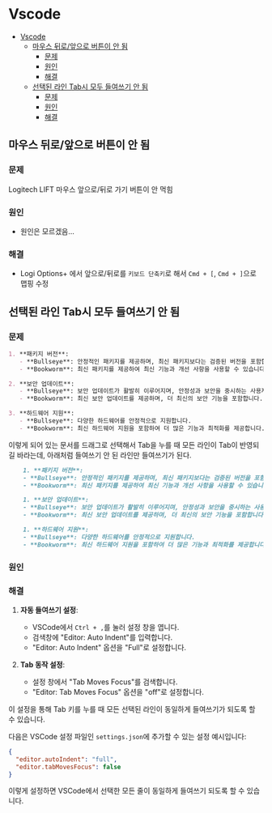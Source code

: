 # Vscode

- [Vscode](#vscode)
    - [마우스 뒤로/앞으로 버튼이 안 됨](#마우스-뒤로앞으로-버튼이-안-됨)
        - [문제](#문제)
        - [원인](#원인)
        - [해결](#해결)
    - [선택된 라인 Tab시 모두 들여쓰기 안 됨](#선택된-라인-tab시-모두-들여쓰기-안-됨)
        - [문제](#문제-1)
        - [원인](#원인-1)
        - [해결](#해결-1)

## 마우스 뒤로/앞으로 버튼이 안 됨

### 문제

Logitech LIFT 마우스 앞으로/뒤로 가기 버튼이 안 먹힘

### 원인

- 원인은 모르겠음...

### 해결

- Logi Options+ 에서 앞으로/뒤로를 `키보드 단축키`로 해서 `Cmd + [`, `Cmd + ]`으로 맵핑 수정

## 선택된 라인 Tab시 모두 들여쓰기 안 됨

### 문제

```md
1. **패키지 버전**:
   - **Bullseye**: 안정적인 패키지를 제공하며, 최신 패키지보다는 검증된 버전을 포함합니다.
   - **Bookworm**: 최신 패키지를 제공하여 최신 기능과 개선 사항을 사용할 수 있습니다.

2. **보안 업데이트**:
   - **Bullseye**: 보안 업데이트가 활발히 이루어지며, 안정성과 보안을 중시하는 사용자에게 적합합니다.
   - **Bookworm**: 최신 보안 업데이트를 제공하며, 더 최신의 보안 기능을 포함합니다.

3. **하드웨어 지원**:
   - **Bullseye**: 다양한 하드웨어를 안정적으로 지원합니다.
   - **Bookworm**: 최신 하드웨어 지원을 포함하여 더 많은 기능과 최적화를 제공합니다.
```

이렇게 되어 있는 문서를 드래그로 선택해서 Tab을 누를 때 모든 라인이 Tab이 반영되길 바라는데,
아래처럼 들여쓰기 안 된 라인만 들여쓰기가 된다.

```md
    1. **패키지 버전**:
    - **Bullseye**: 안정적인 패키지를 제공하며, 최신 패키지보다는 검증된 버전을 포함합니다.
    - **Bookworm**: 최신 패키지를 제공하여 최신 기능과 개선 사항을 사용할 수 있습니다.

    1. **보안 업데이트**:
    - **Bullseye**: 보안 업데이트가 활발히 이루어지며, 안정성과 보안을 중시하는 사용자에게 적합합니다.
    - **Bookworm**: 최신 보안 업데이트를 제공하며, 더 최신의 보안 기능을 포함합니다.

    1. **하드웨어 지원**:
    - **Bullseye**: 다양한 하드웨어를 안정적으로 지원합니다.
    - **Bookworm**: 최신 하드웨어 지원을 포함하여 더 많은 기능과 최적화를 제공합니다.
```

### 원인

### 해결

1. **자동 들여쓰기 설정**:
    - VSCode에서 `Ctrl + ,`를 눌러 설정 창을 엽니다.
    - 검색창에 "Editor: Auto Indent"를 입력합니다.
    - "Editor: Auto Indent" 옵션을 "Full"로 설정합니다.

2. **Tab 동작 설정**:
    - 설정 창에서 "Tab Moves Focus"를 검색합니다.
    - "Editor: Tab Moves Focus" 옵션을 "off"로 설정합니다.

이 설정을 통해 Tab 키를 누를 때 모든 선택된 라인이 동일하게 들여쓰기가 되도록 할 수 있습니다.

다음은 VSCode 설정 파일인 `settings.json`에 추가할 수 있는 설정 예시입니다:

```json
{
  "editor.autoIndent": "full",
  "editor.tabMovesFocus": false
}
```

이렇게 설정하면 VSCode에서 선택한 모든 줄이 동일하게 들여쓰기 되도록 할 수 있습니다.
